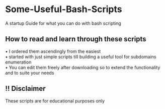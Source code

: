 # Some-Useful-Bash-Scripts
A startup Guide for what you can do with bash scripting

## How to read and learn through these scripts
• I ordered them ascendingly from the easiest <br>
• started with just simple scripts till building a useful tool for subdomains enumeration <br>
• You can edit them freely after downloading so to extend the functionality and to suite your needs<br>


## :bangbang: Disclaimer 
These scripts are for educational purposes only
